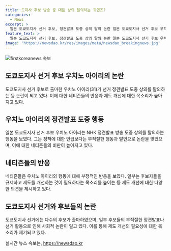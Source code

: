```yaml
---
title: 도지사 후보 방송 중 대뜸 상의 탈의하는 귀엽죠?
categories:
  - News
excerpt: >
  일본 도쿄도지사 선거 후보, 정견발표 도중 상의 탈의 논란 일본 도쿄도지사 선거 후보 우치노 아이리(31)가 NHK 정견발표 방송에서 상의를 탈의해 물의를 일으키고 있다. 정책 대신 자신의 귀여운 이미지에 집중하며 선거 홍보를 시도한 우치노 후보에 대한 부정적인 반응이 나오고 있다. 선거 제도 개선이 필요하다는 목소리도 제기되고 있으며, 이번 선거에는 역대 최다인 56명의 후보가 등록했다. 후보들의 부적절한 선거활동에 대한 법 개정 필요성에 대한 의견이 제기되고 있다.
feature_text: >
  일본 도쿄도지사 선거 후보, 정견발표 도중 상의 탈의 논란 일본 도쿄도지사 선거 후보 우치노 아이리(31)가 NHK 정견발표 방송에서 상의를 탈의해 물의를 일으키고 있다. 정책 대신 자신의 귀여운 이미지에 집중하며 선거 홍보를 시도한 우치노 후보에 대한 부정적인 반응이 나오고 있다. 선거 제도 개선이 필요하다는 목소리도 제기되고 있으며, 이번 선거에는 역대 최다인 56명의 후보가 등록했다. 후보들의 부적절한 선거활동에 대한 법 개정 필요성에 대한 의견이 제기되고 있다.
image: 'https://newsdao.kr/res/images/meta/newsdao_breakingnews.jpg'
---
```


<p><img src="https://newsdao.kr/res/images/meta/newsdao_breakingnews.jpg" alt="firstkoreanews 속보" /></p>

<h2 data-ke-size="size26">도쿄도지사 선거 후보 우치노 아이리의 논란</h2>

<p data-ke-size="size16">도쿄도지사 선거 후보로 출마한 우치노 아이리(31)가 선거 정견발표 도중 상의를 탈의하는 등 논란이 되고 있다. 이에 대한 네티즌들의 반응과 제도 개선에 대한 목소리가 높아지고 있다.</p>

<h2 data-ke-size="size24">우치노 아이리의 정견발표 도중 행동</h2>

<p data-ke-size="size16">일본 도쿄도지사 선거 후보 우치노 아이리는 NHK 정견발표 방송 도중 상의를 탈의하는 행동을 보였다. 그는 정책에 대한 언급보다는 부적절한 행동과 발언으로 논란을 빚었으며, 이에 대한 네티즌들의 비판이 높아지고 있다.</p>

<h2 data-ke-size="size24">네티즌들의 반응</h2>

<p data-ke-size="size16">네티즌들은 우치노 아이리의 행동에 대해 부정적인 반응을 보였다. 일부는 후보자들을 규제하고 제도를 개선하는 것이 필요하다는 목소리를 높이는 등 제도 개선에 대한 다양한 의견을 제시하고 있다.</p>

<h2 data-ke-size="size24">도쿄도지사 선거와 후보들의 논란</h2>

<p data-ke-size="size16">도쿄도지사 선거에는 다수의 후보가 출마하였으며, 일부 후보들의 부적절한 정견발표나 선거 활동으로 인해 사회적 논란이 일고 있다. 이를 통해 제도 개선의 필요성에 대한 목소리가 제기되고 있다.</p>
실시간 뉴스 속보는, <a href="https://newsdao.kr" rel="dofollow">https://newsdao.kr</a>


